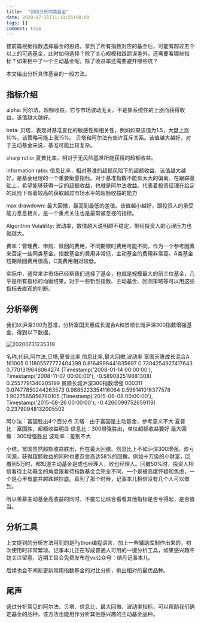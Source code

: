 ```yaml
---
title:  "如何分析同类基金"
date: 2020-07-31T11:10:55+08:00
tags: []
comment: true
---
```


接前篇根据指数选择基金的思路，拿到了所有指数对应的基金后，可能有超过五个以上的可选基金，此时如何选择？除了关心规模和跟踪误差外，还需要看哪些指标？如果相中了一个主动基金呢，除了收益率还需要避开哪些坑？

本文给出分析具体基金的一般方法。

## 指标介绍

alpha: 阿尔法，超额收益，它与市场波动无关，不是靠系统性的上涨而获得收益。该值越大越好。

beta: 贝塔，表现对基准变化的敏感性和相关性，例如如果该值为1.5，大盘上涨10%，该策略可能上涨15%。 贝塔和阿尔法有些许互斥关系。该值越大越好，对于主动基金来说，基准可能比较复杂。

sharp ratio: 夏普比率，相对于无风险基准所能获得的超额收益。

information ratio: 信息比率，相对基准的超额风险下的超额收益，该值越大越好。是基金经理的一个重要衡量指标。对于基准指数不能有太大的偏离。在跟踪基础上，希望能够获得一定的超额收益，也就是阿尔法收益。代表着投资经理在给定的风险下有着较高的获取超过市场水平的超额收益的能力

max drawdown: 最大回撤，最高到最低的差值。该值越小越好，跟投资人的承受能力息息相关，是一个重点关注也是最常被忽视的指标。

Algorithm Volatility: 波动率，数值越大说明越不稳定，带给投资人的心理压力也就越大。

费率：管理费、申购、赎回的费用，不同期限时费用可能不同，作为一个参考因素来否定一些同类基金。指数基金的费用非常低，主动基金的费用非常高。A类基金短期赎回费用很高，C类费用相对较低。

实际中，通常来讲市场已经帮我们选择了基金，也就是规模最大的前三位基金，几乎是所有指标的均衡结果。对于一些新型指数、主动基金、回测策略等可以用这些指标去直观的判断。

## 分析举例

我们以沪深300为基准，分析富国天惠成长混合A和景顺长城沪深300指数增强基金，得到以下数据，

![20200731235319](https://cdn.jsdelivr.net/gh/leeleilei/images/20200731235319.png)

名称,代码,阿尔法,贝塔,夏普比率,信息比率,最大回撤,波动率
富国天惠成长混合A 161005 0.11805577772404399 0.8164998441835697 0.7304254927417643 0.7701319646064274 (Timestamp('2008-01-14 00:00:00'), Timestamp('2008-11-07 00:00:00'), -0.589082519881308) 0.2557791340205199
景顺长城沪深300指数增强 000311 0.07477850244263573 0.9885223354116064 0.596141016377578 1.9027565856760105 (Timestamp('2015-06-08 00:00:00'), Timestamp('2015-08-26 00:00:00'), -0.4260099752659119) 0.23790948132005502 

阿尔法：富国胜出4个百分点
贝塔：由于富国是主动基金，参考意义不大
夏普比：富国胜，超额收益明显
信息比：300增强胜出，单位超额收益要好
最大回撤：300增强胜出
波动率：差别不大

小结，富国虽然超额收益胜出，但在最大回撤、信息比上不如沪深300增强。盈亏同源，获得超额收益的同时也要忍受高达58%的回撤。例如十万级的小财富，回撤到5万时，都知道主动基金是成也经理人，败也经理人。回撤50%时，投资人相信看待主动基金的角度跟看待指数基金会完全不同，一个是被高度怀疑和焦虑，一个是心里有底并越跌越抄底。真到了那个时候，记事本儿相信没有几个人可以做到。

所以羡慕主动基金高收益的同时，不要忘记综合看看其他指标是否亏得起，是否值当。

## 分析工具

上文提到的分析方法用到的是Python编程语言，加上一些辅助库制作出来的，初次使用时非常繁琐。记事本儿正在写成普通人可用的一键分析工具，如果感兴趣不妨关注留意，近期工具会免费发布在vx公众号：结丹记事本儿。

后续也会不间断更新常用指数基金的对比分析，挑出相对的最优品种。

## 尾声

通过分析常见的阿尔法、贝塔、信息比、最大回撤、波动率指标，可以帮助我们确定基金的品种，该方法也能用作分析其他感兴趣的主动基金品种。